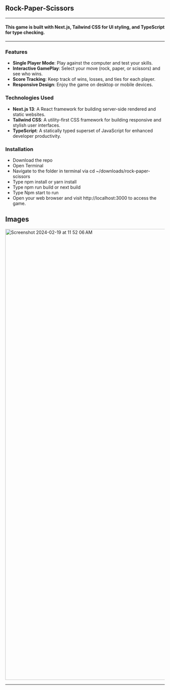## Rock-Paper-Scissors

---

#### This game is built with Next.js, Tailwind CSS for UI styling, and TypeScript for type checking.

</p>

---

### Features

- **Single Player Mode**: Play against the computer and test your skills.
- **Interactive GamePlay**: Select your move (rock, paper, or scissors) and see who wins.
- **Score Tracking**: Keep track of wins, losses, and ties for each player.
- **Responsive Design**: Enjoy the game on desktop or mobile devices.

### Technologies Used

- **Next.js 13**: A React framework for building server-side rendered and static websites.
- **Tailwind CSS**: A utility-first CSS framework for building responsive and stylish user interfaces.
- **TypeScript**: A statically typed superset of JavaScript for enhanced developer productivity.

### Installation

- Download the repo
- Open Terminal
- Navigate to the folder in terminal via cd ~/downloads/rock-paper-scissors
- Type npm install or yarn install
- Type npm run build or next build 
- Type Npm start to run
- Open your web browser and visit http://localhost:3000 to access the game.

## Images
<img width="1419" alt="Screenshot 2024-02-19 at 11 52 06 AM" src="https://github.com/MegHermes/rock-paper-scissors/assets/68392405/0a7a3da0-8638-425b-af34-b3834e9a48f1">

---
